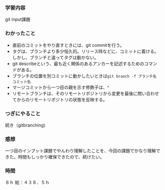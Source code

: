 ### 学習内容
git input課題
### わかったこと
- 直前のコミットをやり直すときには、git commitを行う。
- タグは、ブランチより多少恒久的。リリース時などに、コミットに着ける。しかし、ブランチと違ってタグは動かない。
- git describeという、最も近く関係のあるアンカーを記述するためのコマンドがある。
- ブランチの位置を別コミットに動かしたいときは`git branch -f ブランチ名　コミット名`
- マージコミットから一つ目の親を示す修飾子は、^
- リモートブランチは、そのリモートリポジトリから変更を最後に問い合わせてからのリモートリポジトリの状態を反映する。
### つぎにやること
続き（gitbranching)
### 感想
一つ目のインプット課題でやんわり理解したことを、今回の課題でかなり理解できた。時間もしっかり確保できたので、続けたい。
### 時間
８ｈ
総：４３８．５ｈ
